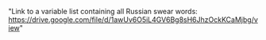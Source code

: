 "Link to a variable list containing all Russian swear words: https://drive.google.com/file/d/1awUv6O5iL4GV6Bg8sH6JhzOckKCaMjbg/view"

